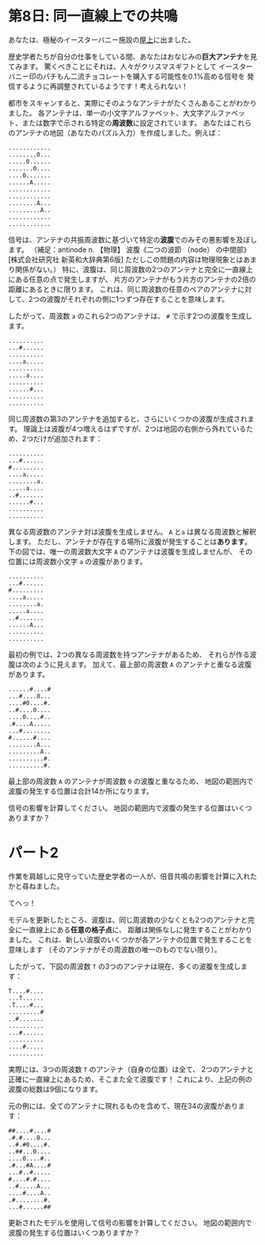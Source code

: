 # 第8日: 同一直線上での共鳴
<!-- Resonant Collinearity 共鳴する共線性 Kagi translate すごいな -->

あなたは、極秘のイースターバニー施設の[屋上](../2016/day25.md)に出ました。

歴史学者たちが自分の仕事をしている間、あなたはおなじみの**巨大アンテナ**を見てみます。
驚くべきことにそれは、人々がクリスマスギフトとして
イースターバニー印のパチもん二流チョコレートを購入する可能性を0.1%高める信号を
発信するように再調整されているようです！考えられない！

都市をスキャンすると、実際にそのようなアンテナがたくさんあることがわかりました。
各アンテナは、単一の小文字アルファベット、大文字アルファベット、または数字で示される特定の**周波数**に設定されています。
あなたはこれらのアンテナの地図（あなたのパズル入力）を作成しました。例えば：

```
............
........0...
.....0......
.......0....
....0.......
......A.....
............
............
........A...
.........A..
............
............
```

信号は、アンテナの共振周波数に基づいて特定の**波腹**でのみその悪影響を及ぼします。
（補足：antinode n. 【物理】 波腹《二つの波節 （node） の中間部》[株式会社研究社 新英和大辞典第6版]
ただしこの問題の内容は物理現象とはあまり関係がない。）
特に、波腹は、同じ周波数の2つのアンテナと完全に一直線上にある任意の点で発生しますが、
片方のアンテナがもう片方のアンテナの2倍の距離にあるときに限ります。
これは、同じ周波数の任意のペアのアンテナに対して、2つの波腹がそれぞれの側に1つずつ存在することを意味します。

したがって、周波数 `a` のこれら2つのアンテナは、 `#` で示す2つの波腹を生成します。

```
..........
...#......
..........
....a.....
..........
.....a....
..........
......#...
..........
..........
```

同じ周波数の第3のアンテナを追加すると、さらにいくつかの波腹が生成されます。
理論上は波腹が4つ増えるはずですが、2つは地図の右側から外れているため、2つだけが追加されます：

```
..........
...#......
#.........
....a.....
........a.
.....a....
..#.......
......#...
..........
..........
```

異なる周波数のアンテナ対は波腹を生成しません。
`A` と`a` は異なる周波数と解釈します。
ただし、アンテナが存在する場所に波腹が発生することは**あります**。
下の図では、唯一の周波数大文字 `A` のアンテナは波腹を生成しませんが、
その位置には周波数小文字 `a` の波腹があります。

```
..........
...#......
#.........
....a.....
........a.
.....a....
..#.......
......A...
..........
..........
```

最初の例では、2つの異なる周波数を持つアンテナがあるため、
それらが作る波腹は次のように見えます。
加えて、最上部の周波数 `A` のアンテナと重なる波腹があります。

```
......#....#
...#....0...
....#0....#.
..#....0....
....0....#..
.#....A.....
...#........
#......#....
........A...
.........A..
..........#.
..........#.
```

最上部の周波数 `A` のアンテナが周波数 `0` の波腹と重なるため、
地図の範囲内で波腹の発生する位置は合計14か所になります。

信号の影響を計算してください。
地図の範囲内で波腹の発生する位置はいくつありますか？

# パート2

作業を肩越しに見守っていた歴史学者の一人が、倍音共鳴の影響を計算に入れたかと尋ねました。

てへっ！

モデルを更新したところ、波腹は、同じ周波数の少なくとも2つのアンテナと完全に一直線上にある**任意の格子点**に、
距離は関係なしに発生することがわかりました。
これは、新しい波腹のいくつかが各アンテナの位置で発生することを意味します
（そのアンテナがその周波数の唯一のものでない限り）。

したがって、下図の周波数 `T` の3つのアンテナは現在、多くの波腹を生成します：

```
T....#....
...T......
.T....#...
.........#
..#.......
..........
...#......
..........
....#.....
..........
```

実際には、3つの周波数 `T` のアンテナ（自身の位置）は全て、
2つのアンテナと正確に一直線上にあるため、そこまた全て波腹です！
これにより、上記の例の波腹の総数は9個になります。

元の例には、全てのアンテナに現れるものを含めて、現在34の波腹があります：

```
##....#....#
.#.#....0...
..#.#0....#.
..##...0....
....0....#..
.#...#A....#
...#..#.....
#....#.#....
..#.....A...
....#....A..
.#........#.
...#......##
```

更新されたモデルを使用して信号の影響を計算してください。
地図の範囲内で波腹の発生する位置はいくつありますか？
